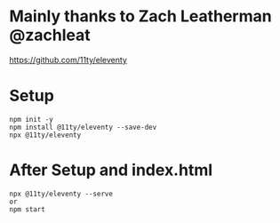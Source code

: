 # Mainly thanks to Zach Leatherman @zachleat 
https://github.com/11ty/eleventy

# Setup

```
npm init -y 
npm install @11ty/eleventy --save-dev 
npx @11ty/eleventy 
```

# After Setup and index.html

```
npx @11ty/eleventy --serve
or
npm start
```
